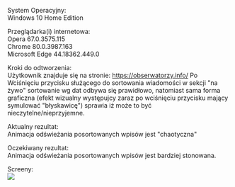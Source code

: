 System Operacyjny:   
Windows 10 Home Edition

Przeglądarka(i) internetowa:   
Opera 67.0.3575.115  
Chrome 80.0.3987.163  
Microsoft Edge 44.18362.449.0  


Kroki do odtworzenia:  
Użytkownik znajduje się na stronie: https://obserwatorzy.info/ 
Po Wciśnięciu przycisku służącego do sortowania wiadomości w sekcji "na żywo" sortowanie wg dat odbywa się prawidłowo, natomiast sama forma graficzna  (efekt wizualny występujcy zaraz po wciśnięciu przycisku mający symulować "błyskawicę") sprawia iż może to być nieczytelne/nieprzyjemne.   

Aktualny rezultat:  
Animacja odświeżania posortowanych wpisów jest "chaotyczna"  

Oczekiwany rezultat:  
Animacja odświeżania posortowanych wpisów jest bardziej stonowana.  

Screeny:  
<img src="img/Animacja_odswieżania.png">
